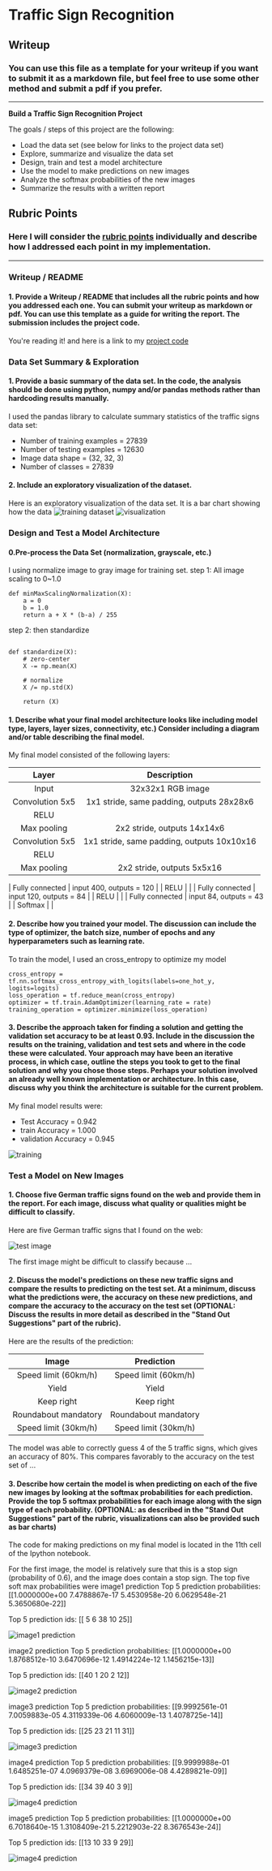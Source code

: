 # **Traffic Sign Recognition** 

## Writeup

### You can use this file as a template for your writeup if you want to submit it as a markdown file, but feel free to use some other method and submit a pdf if you prefer.

---

**Build a Traffic Sign Recognition Project**

The goals / steps of this project are the following:
* Load the data set (see below for links to the project data set)
* Explore, summarize and visualize the data set
* Design, train and test a model architecture
* Use the model to make predictions on new images
* Analyze the softmax probabilities of the new images
* Summarize the results with a written report


[//]: # (Image References)

[image1]: ./examples/hist1.png "Visualization"
[image2]: ./examples/train_image1.png "Training dataset"
[image3]: ./examples/test_image1.png "Test image"
[image4]: ./examples/acc1.png "training acc"
[image5]: ./examples/test_image_validation1.png "Test image result"
[image6]: ./examples/test_image_validation2.png "Test image result"
[image7]: ./examples/test_image_validation3.png "Test image result"
[image8]: ./examples/test_image_validation4.png "Test image result"
[image9]: ./examples/test_image_validation5.png "Test image result"


## Rubric Points
### Here I will consider the [rubric points](https://review.udacity.com/#!/rubrics/481/view) individually and describe how I addressed each point in my implementation.  

---
### Writeup / README

#### 1. Provide a Writeup / README that includes all the rubric points and how you addressed each one. You can submit your writeup as markdown or pdf. You can use this template as a guide for writing the report. The submission includes the project code.

You're reading it! and here is a link to my [project code](https://github.com/ruyi-tsai/CarND-Traffic-Sign-Classifier-Project/blob/master/Traffic_Sign_Classifier.ipynb)

### Data Set Summary & Exploration

#### 1. Provide a basic summary of the data set. In the code, the analysis should be done using python, numpy and/or pandas methods rather than hardcoding results manually.

I used the pandas library to calculate summary statistics of the traffic
signs data set:

* Number of training examples = 27839
* Number of testing examples = 12630
* Image data shape = (32, 32, 3)
* Number of classes = 27839

#### 2. Include an exploratory visualization of the dataset.

Here is an exploratory visualization of the data set. It is a bar chart showing how the data
![training dataset][image2]
![visualization][image1]

### Design and Test a Model Architecture

#### 0.Pre-process the Data Set (normalization, grayscale, etc.)
I using normalize image to gray image for training set.
step 1: All image scaling to  0~1.0 
```
def minMaxScalingNormalization(X):
    a = 0
    b = 1.0
    return a + X * (b-a) / 255
```


step 2: then standardize
```

def standardize(X):
    # zero-center
    X -= np.mean(X)
    
    # normalize
    X /= np.std(X) 
    
    return (X)
```
#### 1. Describe what your final model architecture looks like including model type, layers, layer sizes, connectivity, etc.) Consider including a diagram and/or table describing the final model.

My final model consisted of the following layers:

| Layer         		|     Description	        					| 
|:---------------------:|:---------------------------------------------:| 
| Input         		| 32x32x1 RGB image   							| 
| Convolution 5x5     	| 1x1 stride, same padding, outputs 28x28x6 	|
| RELU					|												|
| Max pooling	      	| 2x2 stride,  outputs 14x14x6 				|
| Convolution 5x5     	| 1x1 stride, same padding, outputs 10x10x16 	|
| RELU					|												|
| Max pooling	      	| 2x2 stride,  outputs 5x5x16 				|


| Fully connected		| input 400, outputs = 120       									|
| RELU					|												|
| Fully connected		| input 120, outputs = 84       									|
| RELU					|												|
| Fully connected		| input 84, outputs = 43       									|
| Softmax				|         									|

 


#### 2. Describe how you trained your model. The discussion can include the type of optimizer, the batch size, number of epochs and any hyperparameters such as learning rate.

To train the model, I used an cross_entropy to optimize my model
```
cross_entropy = tf.nn.softmax_cross_entropy_with_logits(labels=one_hot_y, logits=logits)
loss_operation = tf.reduce_mean(cross_entropy)
optimizer = tf.train.AdamOptimizer(learning_rate = rate)
training_operation = optimizer.minimize(loss_operation)
```

#### 3. Describe the approach taken for finding a solution and getting the validation set accuracy to be at least 0.93. Include in the discussion the results on the training, validation and test sets and where in the code these were calculated. Your approach may have been an iterative process, in which case, outline the steps you took to get to the final solution and why you chose those steps. Perhaps your solution involved an already well known implementation or architecture. In this case, discuss why you think the architecture is suitable for the current problem.

My final model results were:
* Test Accuracy = 0.942
* train Accuracy = 1.000
* validation Accuracy = 0.945

![training][image4]
 

### Test a Model on New Images

#### 1. Choose five German traffic signs found on the web and provide them in the report. For each image, discuss what quality or qualities might be difficult to classify.

Here are five German traffic signs that I found on the web:

![test image][image3]

The first image might be difficult to classify because ...

#### 2. Discuss the model's predictions on these new traffic signs and compare the results to predicting on the test set. At a minimum, discuss what the predictions were, the accuracy on these new predictions, and compare the accuracy to the accuracy on the test set (OPTIONAL: Discuss the results in more detail as described in the "Stand Out Suggestions" part of the rubric).

Here are the results of the prediction:

| Image			        |     Prediction	        					| 
|:---------------------:|:---------------------------------------------:| 
| Speed limit (60km/h)      		| Speed limit (60km/h)   									| 
| Yield    			| Yield 										|
| Keep right				| Keep right										|
| Roundabout mandatory	      		| Roundabout mandatory				 				|
| Speed limit (30km/h)			|Speed limit (30km/h)      							|



The model was able to correctly guess 4 of the 5 traffic signs, which gives an accuracy of 80%. This compares favorably to the accuracy on the test set of ...

#### 3. Describe how certain the model is when predicting on each of the five new images by looking at the softmax probabilities for each prediction. Provide the top 5 softmax probabilities for each image along with the sign type of each probability. (OPTIONAL: as described in the "Stand Out Suggestions" part of the rubric, visualizations can also be provided such as bar charts)

The code for making predictions on my final model is located in the 11th cell of the Ipython notebook.

For the first image, the model is relatively sure that this is a stop sign (probability of 0.6), and the image does contain a stop sign. The top five soft max probabilities were
image1 prediction
Top 5 prediction probabilities: [[1.0000000e+00 7.4788867e-17 5.4530958e-20 6.0629548e-21 5.3650680e-22]]

Top 5 prediction ids: [[ 5  6 38 10 25]]

![image1 prediction][image5]


image2 prediction
Top 5 prediction probabilities: [[1.0000000e+00 1.8768512e-10 3.6470696e-12 1.4914224e-12 1.1456215e-13]]

Top 5 prediction ids: [[40  1 20  2 12]]


![image2 prediction][image6]


image3 prediction
Top 5 prediction probabilities: [[9.9992561e-01 7.0059883e-05 4.3119339e-06 4.6060009e-13 1.4078725e-14]]

Top 5 prediction ids: [[25 23 21 11 31]]

![image3 prediction][image7]



image4 prediction
Top 5 prediction probabilities: [[9.9999988e-01 1.6485251e-07 4.0969379e-08 3.6969006e-08 4.4289821e-09]]

Top 5 prediction ids: [[34 39 40  3  9]]


![image4 prediction][image8]


image5 prediction
Top 5 prediction probabilities: [[1.0000000e+00 6.7018640e-15 1.3108409e-21 5.2212903e-22 8.3676543e-24]]

Top 5 prediction ids: [[13 10 33  9 29]]


![image4 prediction][image9]


